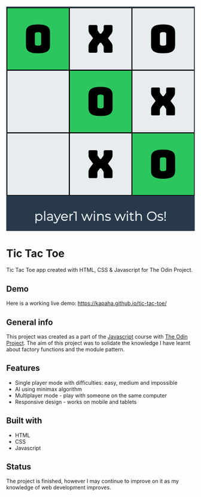 ![Example screenshot](./images/tic-tac-toe.png)

# Tic Tac Toe
Tic Tac Toe app created with HTML, CSS & Javascript for The Odin Project.

## Demo
Here is a working live demo: https://kapaha.github.io/tic-tac-toe/

## General info
This project was created as a part of the [Javascript](https://www.theodinproject.com/courses/javascript/lessons/tic-tac-toe-javascript) course with [The Odin Project](https://theodinproject.com). The aim of this project was to solidate the knowledge I have learnt about factory functions and the module pattern.

## Features
* Single player mode with difficulties: easy, medium and impossible
* AI using minimax algorithm
* Multiplayer mode - play with someone on the same computer
* Responsive design - works on mobile and tablets

## Built with
* HTML
* CSS
* Javascript

## Status
The project is finished, however I may continue to improve on it as my knowledge of web development improves.